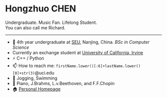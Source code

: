# Hongzhuo CHEN

Undergraduate. Music Fan. Lifelong Student.\
You can also call me Richard.
***

- 🍻 4th year undergraduate at [SEU](https://www.seu.edu.cn/), Nanjing, China. _BSc in Computer Science_
- Currently an exchange student at [University of California, Irvine](https://uci.edu)
- ⚡ C++ / Python
- 📫 How to reach me: `firstName.lower()[:6]+lastName.lower()[0]+str(3)`@uci.edu
- 🏃‍ Jogging, Swimming
- 🎵 Piano, J.Brahms, L.v.Beethoven, and F.F.Chopin
- 🏠 [Personal Homepage](https://richardchen714.github.io/)
